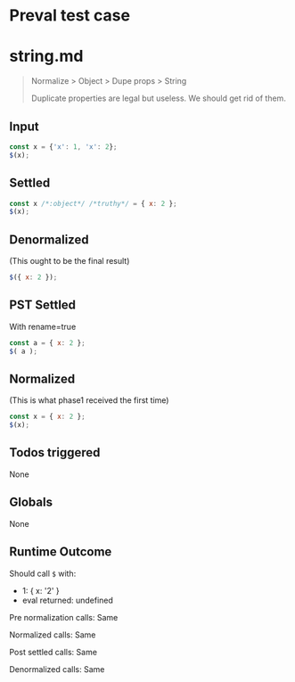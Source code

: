 # Preval test case

# string.md

> Normalize > Object > Dupe props > String
>
> Duplicate properties are legal but useless. We should get rid of them.

## Input

`````js filename=intro
const x = {'x': 1, 'x': 2};
$(x);
`````


## Settled


`````js filename=intro
const x /*:object*/ /*truthy*/ = { x: 2 };
$(x);
`````


## Denormalized
(This ought to be the final result)

`````js filename=intro
$({ x: 2 });
`````


## PST Settled
With rename=true

`````js filename=intro
const a = { x: 2 };
$( a );
`````


## Normalized
(This is what phase1 received the first time)

`````js filename=intro
const x = { x: 2 };
$(x);
`````


## Todos triggered


None


## Globals


None


## Runtime Outcome


Should call `$` with:
 - 1: { x: '2' }
 - eval returned: undefined

Pre normalization calls: Same

Normalized calls: Same

Post settled calls: Same

Denormalized calls: Same
